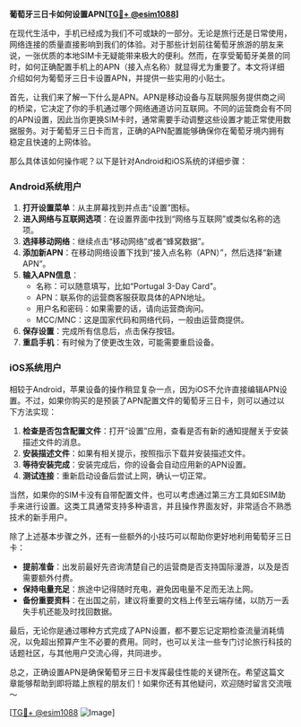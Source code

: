 **葡萄牙三日卡如何设置APN[[TG💪+ @esim1088](https://t.me/s/esim1088)]**

在现代生活中，手机已经成为我们不可或缺的一部分。无论是旅行还是日常使用，网络连接的质量直接影响到我们的体验。对于那些计划前往葡萄牙旅游的朋友来说，一张优质的本地SIM卡无疑能带来极大的便利。然而，在享受葡萄牙美景的同时，如何正确配置手机上的APN（接入点名称）就显得尤为重要了。本文将详细介绍如何为葡萄牙三日卡设置APN，并提供一些实用的小贴士。

首先，让我们来了解一下什么是APN。APN是移动设备与互联网服务提供商之间的桥梁，它决定了你的手机通过哪个网络通道访问互联网。不同的运营商会有不同的APN设置，因此当你更换SIM卡时，通常需要手动调整这些设置才能正常使用数据服务。对于葡萄牙三日卡而言，正确的APN配置能够确保你在葡萄牙境内拥有稳定且快速的上网体验。

那么具体该如何操作呢？以下是针对Android和iOS系统的详细步骤：

### Android系统用户

1. **打开设置菜单**：从主屏幕找到并点击“设置”图标。
2. **进入网络与互联网选项**：在设置界面中找到“网络与互联网”或类似名称的选项。
3. **选择移动网络**：继续点击“移动网络”或者“蜂窝数据”。
4. **添加新APN**：在移动网络设置下找到“接入点名称（APN）”，然后选择“新建APN”。
5. **输入APN信息**：
   - 名称：可以随意填写，比如“Portugal 3-Day Card”。
   - APN：联系你的运营商客服获取具体的APN地址。
   - 用户名和密码：如果需要的话，请向运营商询问。
   - MCC/MNC：这是国家代码和网络代码，一般由运营商提供。
6. **保存设置**：完成所有信息后，点击保存按钮。
7. **重启手机**：有时候为了使更改生效，可能需要重启设备。

### iOS系统用户

相较于Android，苹果设备的操作稍显复杂一点，因为iOS不允许直接编辑APN设置。不过，如果你购买的是预装了APN配置文件的葡萄牙三日卡，则可以通过以下方法实现：

1. **检查是否包含配置文件**：打开“设置”应用，查看是否有新的通知提醒关于安装描述文件的消息。
2. **安装描述文件**：如果有相关提示，按照指示下载并安装描述文件。
3. **等待安装完成**：安装完成后，你的设备会自动应用新的APN设置。
4. **测试连接**：重新启动设备后尝试上网，确认一切正常。

当然，如果你的SIM卡没有自带配置文件，也可以考虑通过第三方工具如ESIM助手来进行设置。这类工具通常支持多种语言，并且操作界面友好，非常适合不熟悉技术的新手用户。

除了上述基本步骤之外，还有一些额外的小技巧可以帮助你更好地利用葡萄牙三日卡：

- **提前准备**：出发前最好先咨询清楚自己的运营商是否支持国际漫游，以及是否需要额外付费。
- **保持电量充足**：旅途中记得随时充电，避免因电量不足而无法上网。
- **备份重要资料**：在出国之前，建议将重要的文档上传至云端存储，以防万一丢失手机还能及时找回数据。

最后，无论你是通过哪种方式完成了APN设置，都不要忘记定期检查流量消耗情况，以免超出预算产生不必要的费用。同时，也可以关注一些专门讨论旅行科技的话题社区，与其他用户交流心得，共同进步。

总之，正确设置APN是确保葡萄牙三日卡发挥最佳性能的关键所在。希望这篇文章能够帮助到即将踏上旅程的朋友们！如果你还有其他疑问，欢迎随时留言交流哦～ 

[[TG💪+ @esim1088](https://t.me/s/esim1088) ![Image](https://i.postimg.cc/4NQfJmqS/Snipaste-2025-05-13-00-14-12.png)]